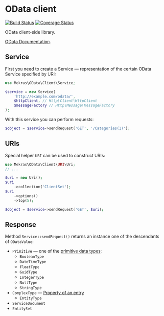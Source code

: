 # OData client

[![Build Status](https://travis-ci.org/mekras/odata-client.svg?branch=master)](https://travis-ci.org/mekras/odata-client)
[![Coverage Status](https://coveralls.io/repos/github/mekras/odata-client/badge.svg?branch=master)](https://coveralls.io/github/mekras/odata-client?branch=master)

OData client-side library.

[OData Documentation](http://www.odata.org/documentation/).

## Service

First you need to create a Service — representation of the certain OData Service specified by URI:

```php
use Mekras\OData\Client\Service;

$service = new Service(
    'http://example.com/odata/',
    $httpClient, // Http\Client\HttpClient
    $messageFactory // Http\Message\MessageFactory
);
```

With this service you can perform requests:

```php
$object = $service->sendRequest('GET', '/Categories(1)');
```

## URIs

Special helper `URI` can be used to construct URIs:

```php
use Mekras\OData\Client\URI\Uri;
// ...

$uri = new Uri();
$uri
    ->collection('ClientSet');
$uri
    ->options()
    ->top(5);

$object = $service->sendRequest('GET', $uri);
```

## Response

Method `Service::sendRequest()` returns an instance one of the descendants of `ODataValue`:

* `Primitive` — one of the [primitive data types](http://www.odata.org/documentation/odata-version-2-0/overview/#AbstractTypeSystem):
    * `BooleanType`
    * `DateTimeType`
    * `FloatType`
    * `GuidType`
    * `IntegerType`
    * `NullType`
    * `StringType`
* `ComplexType` — [Property of an entry](http://www.odata.org/documentation/odata-version-2-0/overview/#EntityDataModel)
    * `EntityType`
* `ServiceDocument`
* `EntitySet`
